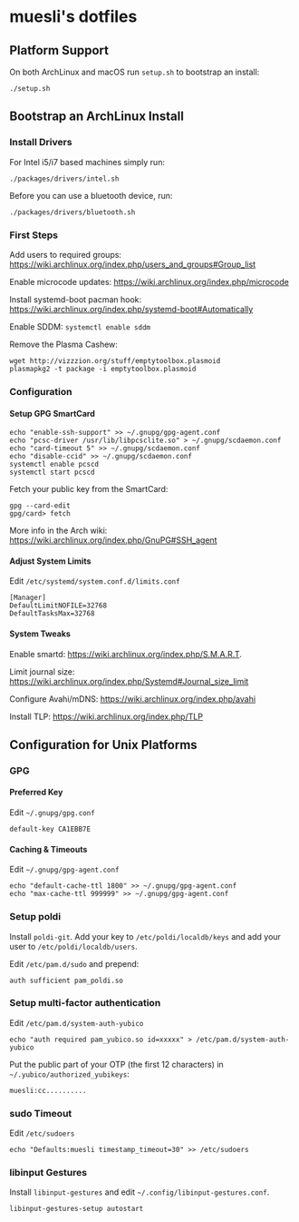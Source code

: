 # muesli's dotfiles

## Platform Support

On both ArchLinux and macOS run `setup.sh` to bootstrap an install:

```
./setup.sh
```

## Bootstrap an ArchLinux Install

### Install Drivers

For Intel i5/i7 based machines simply run:

```
./packages/drivers/intel.sh
```

Before you can use a bluetooth device, run:

```
./packages/drivers/bluetooth.sh
```

### First Steps

Add users to required groups: https://wiki.archlinux.org/index.php/users_and_groups#Group_list

Enable microcode updates: https://wiki.archlinux.org/index.php/microcode

Install systemd-boot pacman hook: https://wiki.archlinux.org/index.php/systemd-boot#Automatically

Enable SDDM: `systemctl enable sddm`

Remove the Plasma Cashew:

```
wget http://vizzzion.org/stuff/emptytoolbox.plasmoid
plasmapkg2 -t package -i emptytoolbox.plasmoid
```

### Configuration

#### Setup GPG SmartCard

```
echo "enable-ssh-support" >> ~/.gnupg/gpg-agent.conf
echo "pcsc-driver /usr/lib/libpcsclite.so" > ~/.gnupg/scdaemon.conf
echo "card-timeout 5" >> ~/.gnupg/scdaemon.conf
echo "disable-ccid" >> ~/.gnupg/scdaemon.conf
systemctl enable pcscd
systemctl start pcscd
```

Fetch your public key from the SmartCard:

```
gpg --card-edit
gpg/card> fetch
```

More info in the Arch wiki: https://wiki.archlinux.org/index.php/GnuPG#SSH_agent

#### Adjust System Limits

Edit `/etc/systemd/system.conf.d/limits.conf`

```
[Manager]
DefaultLimitNOFILE=32768
DefaultTasksMax=32768
```

#### System Tweaks

Enable smartd: https://wiki.archlinux.org/index.php/S.M.A.R.T.

Limit journal size: https://wiki.archlinux.org/index.php/Systemd#Journal_size_limit

Configure Avahi/mDNS: https://wiki.archlinux.org/index.php/avahi

Install TLP: https://wiki.archlinux.org/index.php/TLP

## Configuration for Unix Platforms

### GPG

#### Preferred Key

Edit `~/.gnupg/gpg.conf`

```
default-key CA1EBB7E
```

#### Caching & Timeouts

Edit `~/.gnupg/gpg-agent.conf`

```
echo "default-cache-ttl 1800" >> ~/.gnupg/gpg-agent.conf
echo "max-cache-ttl 999999" >> ~/.gnupg/gpg-agent.conf
```

### Setup poldi

Install `poldi-git`. Add your key to `/etc/poldi/localdb/keys` and add your user
to `/etc/poldi/localdb/users`.

Edit `/etc/pam.d/sudo` and prepend:

```
auth sufficient pam_poldi.so
```

### Setup multi-factor authentication

Edit `/etc/pam.d/system-auth-yubico`

```
echo "auth required pam_yubico.so id=xxxxx" > /etc/pam.d/system-auth-yubico
```

Put the public part of your OTP (the first 12 characters) in `~/.yubico/authorized_yubikeys`:

```
muesli:cc..........
```

### sudo Timeout

Edit `/etc/sudoers`

```
echo "Defaults:muesli timestamp_timeout=30" >> /etc/sudoers
```

### libinput Gestures

Install `libinput-gestures` and edit `~/.config/libinput-gestures.conf`.

```
libinput-gestures-setup autostart
```

